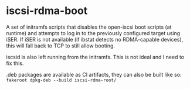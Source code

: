 # iscsi-rdma-boot

A set of initramfs scripts that disables the open-iscsi boot scripts (at runtime) and attempts to log in to the previously configured target using iSER.
If iSER is not available (if ibstat detects no RDMA-capable devices), this will fall back to TCP to still allow booting.

iscsid is also left running from the initramfs. This is not ideal and I need to fix this.

.deb packages are available as CI artifacts, they can also be built like so:
`fakeroot dpkg-deb --build iscsi-rdma-root/`
